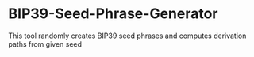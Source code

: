 # BIP39-Seed-Phrase-Generator
This tool randomly creates BIP39 seed phrases and computes derivation paths from given seed
